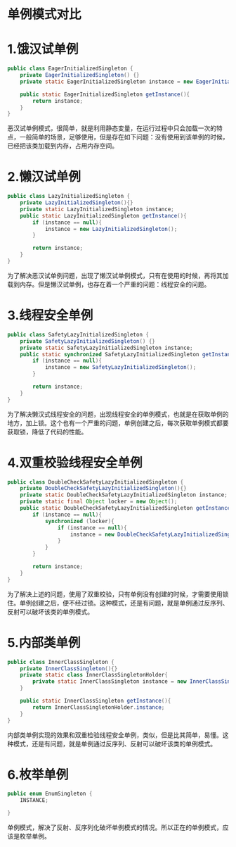 # 														**单例模式对比**

# 1.饿汉试单例

```Java
public class EagerInitializedSingleton {
    private EagerInitializedSingleton() {}
    private static EagerInitializedSingleton instance = new EagerInitializedSingleton();

    public static EagerInitializedSingleton getInstance(){
        return instance;
    }
}
```
恶汉试单例模式，很简单，就是利用静态变量，在运行过程中只会加载一次的特点，一般简单的场景，足够使用，但是存在如下问题：没有使用到该单例的时候，已经把该类加载到内存，占用内存空间。

# 2.懒汉试单例

```Java
public class LazyInitializedSingleton {
    private LazyInitializedSingleton(){}
    private static LazyInitializedSingleton instance;
    public static LazyInitializedSingleton getInstance(){
        if (instance == null){
            instance = new LazyInitializedSingleton();
        }

        return instance;
    }
}
```

为了解决恶汉试单例问题，出现了懒汉试单例模式，只有在使用的时候，再将其加载到内存。但是懒汉试单例，也存在着一个严重的问题：线程安全的问题。

# 3.线程安全单例

```Java
public class SafetyLazyInitializedSingleton {
    private SafetyLazyInitializedSingleton() {}
    private static SafetyLazyInitializedSingleton instance;
    public static synchronized SafetyLazyInitializedSingleton getInstance(){
        if (instance == null){
            instance = new SafetyLazyInitializedSingleton();
        }

        return instance;
    }
}
```

为了解决懒汉式线程安全的问题，出现线程安全的单例模式，也就是在获取单例的地方，加上锁。这个也有一个严重的问题，单例创建之后，每次获取单例模式都要获取锁，降低了代码的性能。

# 4.双重校验线程安全单例

```Java
public class DoubleCheckSafetyLazyInitializedSingleton {
    private DoubleCheckSafetyLazyInitializedSingleton(){}
    private static DoubleCheckSafetyLazyInitializedSingleton instance;
    private static final Object locker = new Object();
    public static DoubleCheckSafetyLazyInitializedSingleton getInstance(){
        if (instance == null){
            synchronized (locker){
                if (instance == null){
                    instance = new DoubleCheckSafetyLazyInitializedSingleton();
                }
            }
        }

        return instance;
    }
}
```

为了解决上述的问题，使用了双重校验，只有单例没有创建的时候，才需要使用锁住。单例创建之后，便不经过锁。这种模式，还是有问题，就是单例通过反序列、反射可以破坏该类的单例模式。

# 5.内部类单例

```Java
public class InnerClassSingleton {
    private InnerClassSingleton(){}
    private static class InnerClassSingletonHolder{
        private static InnerClassSingleton instance = new InnerClassSingleton();
    }

    public static InnerClassSingleton getInstance(){
        return InnerClassSingletonHolder.instance;
    }
}
```

内部类单例实现的效果和双重检验线程安全单例，类似，但是比其简单，易懂。这种模式，还是有问题，就是单例通过反序列、反射可以破坏该类的单例模式。

# 6.枚举单例

```JAVA
public enum EnumSingleton {
    INSTANCE;

}
```

单例模式，解决了反射、反序列化破坏单例模式的情况。所以正在的单例模式，应该是枚举单例。